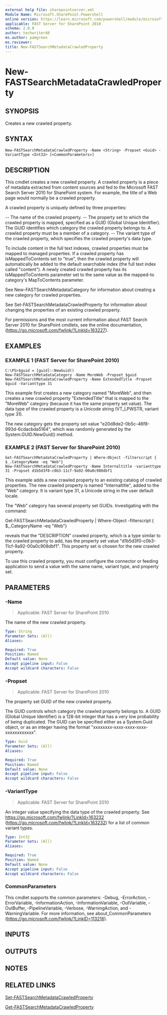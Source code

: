 ```yaml
---
external help file: sharepointserver.xml
Module Name: Microsoft.SharePoint.Powershell
online version: https://learn.microsoft.com/powershell/module/microsoft.sharepoint.powershell/new-fastsearchmetadatacrawledproperty
applicable: FAST Server for SharePoint 2010
schema: 2.0.0
author: techwriter40
ms.author: pamgreen
ms.reviewer:
title: New-FASTSearchMetadataCrawledProperty
---
```


# New-FASTSearchMetadataCrawledProperty

## SYNOPSIS
Creates a new crawled property.

## SYNTAX

```
New-FASTSearchMetadataCrawledProperty -Name <String> -Propset <Guid> -VariantType <Int32> [<CommonParameters>]
```

## DESCRIPTION
This cmdlet creates a new crawled property.
A crawled property is a piece of metadata extracted from content sources and fed to the Microsoft FAST Search Server 2010 for SharePoint system.
For example, the title of a Web page would normally be a crawled property.

A crawled property is uniquely defined by three properties:

-- The name of the crawled property.
-- The property set to which the crawled property is mapped, specified as a GUID (Global Unique Identifier). The GUID identifies which category the crawled property belongs to. A crawled property must be a member of a category.
-- The variant type of the crawled property, which specifies the crawled property's data type.

To include content in the full text indexes, crawled properties must be mapped to managed properties.
If a crawled property has IsMappedToContents set to "true", then the crawled property will automatically be added to the default searchable index (the full text index called "content").
A newly created crawled property has its IsMappedToContents parameter set to the same value as the mapped-to category's MapToContents parameter.

See New-FASTSearchMetadataCategory for information about creating a new category for crawled properties.

See Set-FASTSearchMetadataCrawledProperty for information about changing the properties of an existing crawled property.

For permissions and the most current information about FAST Search Server 2010 for SharePoint cmdlets, see the online documentation, (https://go.microsoft.com/fwlink/?LinkId=163227).

## EXAMPLES

### EXAMPLE 1 (FAST Server for SharePoint 2010)
```
C:\PS>$guid = [guid]::NewGuid()
New-FASTSearchMetadataCategory -Name MoreWeb -Propset $guid
New-FASTSearchMetadataCrawledProperty -Name ExtendedTitle -Propset $guid -Varianttype 31
```

This example first creates a new category named "MoreWeb", and then creates a new crawled property "ExtendedTitle" that is mapped to the "MoreWeb" category (because it has the same property set value).
The data type of the crawled property is a Unicode string (VT_LPWSTR, variant type 31).

The new category gets the property set value "e20d8de2-0b5c-46f8-993d-6cdacbda5164", which was randomly generated by the System.GUID.NewGuid() method.

### EXAMPLE 2 (FAST Server for SharePoint 2010)
```
Get-FASTSearchMetadataCrawledProperty | Where-Object -filterscript { $_.CategoryName -eq "Web"}
New-FASTSearchMetadataCrawledProperty -Name Internaltitle -varianttype 31 -Propset d1b5d3f0-c0b3-11cf-9a92-00a0c908dbf1
```

This example adds a new crawled property to an existing catalog of crawled properties.
The new crawled property is named "Internaltitle", added to the "Web" category.
It is variant type 31, a Unicode string in the user default locale.

The "Web" category has several property set GUIDs.
Investigating with the command:

Get-FASTSearchMetadataCrawledProperty | Where-Object -filterscript { $_.CategoryName -eq "Web"}

reveals that the "DESCRIPTION" crawled property, which is a type similar to the crawled property to add, has the property set value "d1b5d3f0-c0b3-11cf-9a92-00a0c908dbf1".
This property set is chosen for the new crawled property.

To use this crawled property, you must configure the connector or feeding application to send a value with the same name, variant type, and property set.

## PARAMETERS

### -Name

> Applicable: FAST Server for SharePoint 2010

The name of the new crawled property.

```yaml
Type: String
Parameter Sets: (All)
Aliases:

Required: True
Position: Named
Default value: None
Accept pipeline input: False
Accept wildcard characters: False
```

### -Propset

> Applicable: FAST Server for SharePoint 2010

The property set GUID of the new crawled property.

The GUID controls which category the crawled property belongs to.
A GUID (Global Unique Identifier) is a 128-bit integer that has a very low probability of being duplicated.
The GUID can be specified either as a System.Guid object, or as an integer having the format "xxxxxxxx-xxxx-xxxx-xxxx-xxxxxxxxxxxx".

```yaml
Type: Guid
Parameter Sets: (All)
Aliases:

Required: True
Position: Named
Default value: None
Accept pipeline input: False
Accept wildcard characters: False
```

### -VariantType

> Applicable: FAST Server for SharePoint 2010

An integer value specifying the data type of the crawled property.
See https://go.microsoft.com/fwlink/?LinkId=163232 (https://go.microsoft.com/fwlink/?LinkId=163232) for a list of common variant types.

```yaml
Type: Int32
Parameter Sets: (All)
Aliases:

Required: True
Position: Named
Default value: None
Accept pipeline input: False
Accept wildcard characters: False
```

### CommonParameters
This cmdlet supports the common parameters: -Debug, -ErrorAction, -ErrorVariable, -InformationAction, -InformationVariable, -OutVariable, -OutBuffer, -PipelineVariable, -Verbose, -WarningAction, and -WarningVariable. For more information, see about_CommonParameters (https://go.microsoft.com/fwlink/?LinkID=113216).

## INPUTS

## OUTPUTS

## NOTES

## RELATED LINKS

[Set-FASTSearchMetadataCrawledProperty](Set-FASTSearchMetadataCrawledProperty.md)

[Get-FASTSearchMetadataCrawledProperty](Get-FASTSearchMetadataCrawledProperty.md)
